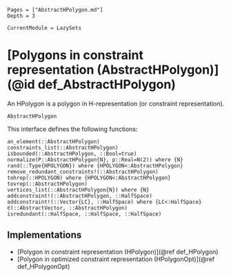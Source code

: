 ```@contents
Pages = ["AbstractHPolygon.md"]
Depth = 3
```

```@meta
CurrentModule = LazySets
```

# [Polygons in constraint representation (AbstractHPolygon)](@id def_AbstractHPolygon)

An HPolygon is a polygon in H-representation (or constraint representation).

```@docs
AbstractHPolygon
```

This interface defines the following functions:

```@docs
an_element(::AbstractHPolygon)
constraints_list(::AbstractHPolygon)
isbounded(::AbstractHPolygon, ::Bool=true)
normalize(P::AbstractHPolygon{N}, p::Real=N(2)) where {N}
rand(::Type{HPOLYGON}) where {HPOLYGON<:AbstractHPolygon}
remove_redundant_constraints!(::AbstractHPolygon)
tohrep(::HPOLYGON) where {HPOLYGON<:AbstractHPolygon}
tovrep(::AbstractHPolygon)
vertices_list(::AbstractHPolygon{N}) where {N}
addconstraint!(::AbstractHPolygon, ::HalfSpace)
addconstraint!(::Vector{LC}, ::HalfSpace) where {LC<:HalfSpace}
∈(::AbstractVector, ::AbstractHPolygon)
isredundant(::HalfSpace, ::HalfSpace, ::HalfSpace)
```

## Implementations

* [Polygon in constraint representation (HPolygon)](@ref def_HPolygon)
* [Polygon in optimized constraint representation (HPolygonOpt)](@ref def_HPolygonOpt)
